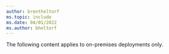 ```yaml
---
author: brentholtorf
ms.topic: include
ms.date: 04/01/2022
ms.author: bholtorf
---
```

The following content applies to on-premises deployments only.